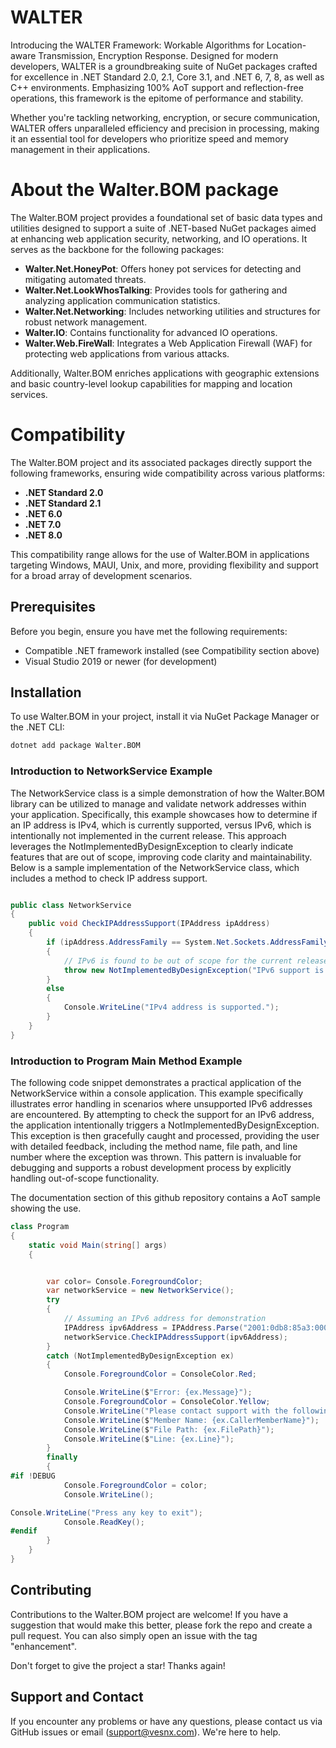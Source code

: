 # WALTER
Introducing the WALTER Framework: Workable Algorithms for Location-aware Transmission, Encryption Response. Designed for modern developers, WALTER is a groundbreaking suite of NuGet packages crafted for excellence in .NET Standard 2.0, 2.1, Core 3.1, and .NET 6, 7, 8, as well as C++ environments. Emphasizing 100% AoT support and reflection-free operations, this framework is the epitome of performance and stability.

Whether you're tackling networking, encryption, or secure communication, WALTER offers unparalleled efficiency and precision in processing, making it an essential tool for developers who prioritize speed and memory management in their applications.

# About the Walter.BOM package
The Walter.BOM project provides a foundational set of basic data types and utilities designed to support a suite of .NET-based NuGet packages aimed at enhancing web application security, networking, and IO operations. It serves as the backbone for the following packages:

- **Walter.Net.HoneyPot**: Offers honey pot services for detecting and mitigating automated threats.
- **Walter.Net.LookWhosTalking**: Provides tools for gathering and analyzing application communication statistics.
- **Walter.Net.Networking**: Includes networking utilities and structures for robust network management.
- **Walter.IO**: Contains functionality for advanced IO operations.
- **Walter.Web.FireWall**: Integrates a Web Application Firewall (WAF) for protecting web applications from various attacks.

Additionally, Walter.BOM enriches applications with geographic extensions and basic country-level lookup capabilities for mapping and location services.

# Compatibility
The Walter.BOM project and its associated packages directly support the following frameworks, ensuring wide compatibility across various platforms:

- **.NET Standard 2.0**
- **.NET Standard 2.1**
- **.NET 6.0**
- **.NET 7.0**
- **.NET 8.0**

This compatibility range allows for the use of Walter.BOM in applications targeting Windows, MAUI, Unix, and more, providing flexibility and support for a broad array of development scenarios.

## Prerequisites
Before you begin, ensure you have met the following requirements:
- Compatible .NET framework installed (see Compatibility section above)
- Visual Studio 2019 or newer (for development)

## Installation
To use Walter.BOM in your project, install it via NuGet Package Manager or the .NET CLI:

```bash
dotnet add package Walter.BOM
```
### Introduction to NetworkService Example
The NetworkService class is a simple demonstration of how the Walter.BOM library can be utilized to manage and validate network addresses within your application. Specifically, this example showcases how to determine if an IP address is IPv4, which is currently supported, versus IPv6, which is intentionally not implemented in the current release. This approach leverages the NotImplementedByDesignException to clearly indicate features that are out of scope, improving code clarity and maintainability. Below is a sample implementation of the NetworkService class, which includes a method to check IP address support.

```c#

public class NetworkService
{
    public void CheckIPAddressSupport(IPAddress ipAddress)
    {
        if (ipAddress.AddressFamily == System.Net.Sockets.AddressFamily.InterNetworkV6)
        {
            // IPv6 is found to be out of scope for the current release
            throw new NotImplementedByDesignException("IPv6 support is out of scope for the current release.");
        }
        else
        {
            Console.WriteLine("IPv4 address is supported.");
        }
    }
}
```
### Introduction to Program Main Method Example
The following code snippet demonstrates a practical application of the NetworkService within a console application. This example specifically illustrates error handling in scenarios where unsupported IPv6 addresses are encountered. By attempting to check the support for an IPv6 address, the application intentionally triggers a NotImplementedByDesignException. This exception is then gracefully caught and processed, providing the user with detailed feedback, including the method name, file path, and line number where the exception was thrown. This pattern is invaluable for debugging and supports a robust development process by explicitly handling out-of-scope functionality.

The documentation section of this github repository contains a AoT sample showing the use. 

```c#
class Program
{
    static void Main(string[] args)
    {


        var color= Console.ForegroundColor;
        var networkService = new NetworkService();
        try
        {
            // Assuming an IPv6 address for demonstration
            IPAddress ipv6Address = IPAddress.Parse("2001:0db8:85a3:0000:0000:8a2e:0370:7334");
            networkService.CheckIPAddressSupport(ipv6Address);
        }
        catch (NotImplementedByDesignException ex)
        {
            Console.ForegroundColor = ConsoleColor.Red;

            Console.WriteLine($"Error: {ex.Message}");
            Console.ForegroundColor = ConsoleColor.Yellow;
            Console.WriteLine("Please contact support with the following details:");
            Console.WriteLine($"Member Name: {ex.CallerMemberName}");
            Console.WriteLine($"File Path: {ex.FilePath}");
            Console.WriteLine($"Line: {ex.Line}");
        }
        finally 
        {
#if !DEBUG
            Console.ForegroundColor = color;
            Console.WriteLine();

Console.WriteLine("Press any key to exit");
            Console.ReadKey();
#endif
        }
    }
}
```

## Contributing
Contributions to the Walter.BOM project are welcome! If you have a suggestion that would make this better, please fork the repo and create a pull request. You can also simply open an issue with the tag "enhancement".

Don't forget to give the project a star! Thanks again!

## Support and Contact
If you encounter any problems or have any questions, please contact us via GitHub issues or email (support@vesnx.com). We're here to help.
